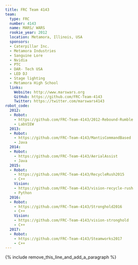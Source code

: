 ```yaml
---
title: FRC Team 4143
team:
  type: FRC
  number: 4143
  name: MARS/ WARS
  rookie_year: 2012
  location: Metamora, Illinois, USA
  sponsors:
  - Caterpillar Inc.
  - Metamora Industries
  - Sanguine Lore
  - Nvidia
  - PTC
  - DAR- Tech USA
  - LED DJ
  - Stage lighting
  - Metamora High School
  links:
    Website: http://www.marswars.org
    GitHub: https://github.com/FRC-Team-4143
    Twitter: https://twitter.com/marswars4143
robot_code:
  2012:
  - Robot:
    - https://github.com/FRC-Team-4143/2012-Rebound-Rumble
    - LabVIEW
  2013:
  - Robot:
    - https://github.com/FRC-Team-4143/MantisCommandBased
    - Java
  2014:
  - Robot:
    - https://github.com/FRC-Team-4143/AerialAssist
    - Java
  2015:
  - Robot:
    - https://github.com/FRC-Team-4143/RecycleRush2015
    - C++
    Vision:
    - https://github.com/FRC-Team-4143/vision-recycle-rush
    - Python
  2016:
  - Robot:
    - https://github.com/FRC-Team-4143/Stronghold2016
    - C++
    Vision:
    - https://github.com/FRC-Team-4143/vision-stronghold
    - C++
  2017:
  - Robot:
    - https://github.com/FRC-Team-4143/Steamworks2017
    - C++
---
```


{% include remove_this_line_and_add_a_paragraph %}